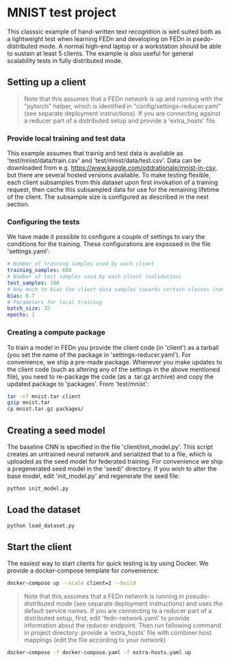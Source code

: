 # MNIST test project
This classsic example of hand-written text recognition is well suited both as a lightweight test when learning FEDn and developing on FEDn in psedo-distributed mode. A normal high-end laptop or a workstation should be able to sustain at least 5 clients. The example is also useful for general scalability tests in fully distributed mode. 

## Setting up a client

> Note that this assumes that a FEDn network is up and running with the "pytorch" helper, which is identified in "config/settings-reducer.yaml" (see separate deployment instructions). If you are connecting against a reducer part of a distributed setup and provide a 'extra_hosts' file.

### Provide local training and test data
This example assumes that trainig and test data is available as 'test/mnist/data/train.csv' and 'test/mnist/data/test.csv'. Data can be downloaded from e.g. https://www.kaggle.com/oddrationale/mnist-in-csv, but there are several hosted versions available. To make testing flexible, each client subsamples from this dataset upon first invokation of a training request, then cache this subsampled data for use for the remaining lifetime of the client. The subsample size is configured as described in the next section. 

### Configuring the tests
We have made it possible to configure a couple of settings to vary the conditions for the training. These configurations are expsosed in the file 'settings.yaml': 

```yaml 
# Number of training samples used by each client
training_samples: 600
# Number of test samples used by each client (validation)
test_samples: 100
# How much to bias the client data samples towards certain classes (non-IID data partitions)
bias: 0.7
# Parameters for local training
batch_size: 32
epochs: 1
```

### Creating a compute package
To train a model in FEDn you provide the client code (in 'client') as a tarball (you set the name of the package in 'settings-reducer.yaml'). For convenience, we ship a pre-made package. Whenever you make updates to the client code (such as altering any of the settings in the above mentioned file), you need to re-package the code (as a .tar.gz archive) and copy the updated package to 'packages'. From 'test/mnist':

```bash
tar -cf mnist.tar client
gzip mnist.tar
cp mnist.tar.gz packages/
```

## Creating a seed model
The baseline CNN is specified in the file 'client/init_model.py'. This script creates an untrained neural network and serialized that to a file, which is uploaded as the seed model for federated training. For convenience we ship a pregenerated seed model in the 'seed/' directory. If you wish to alter the base model, edit 'init_model.py' and regenerate the seed file:

```bash
python init_model.py 
```

## Load the dataset
```bash
python load_dataset.py 
```

## Start the client
The easiest way to start clients for quick testing is by using Docker. We provide a docker-compose template for convenience:

```bash
docker-compose up --scale client=2 --build
```
> Note that this assumes that a FEDn network is running in pseudo-distributed mode (see separate deployment instructions) and uses the default service names. If you are connecting to a reducer part of a distributed setup, first, edit 'fedn-network.yaml' to provide information about the reducer endpoint. Then run following command in project directory: provide a 'extra_hosts' file with combiner:host mappings (edit the file according to your network)

```bash
docker-compose -f docker-compose.yaml -f extra-hosts.yaml up 
```
